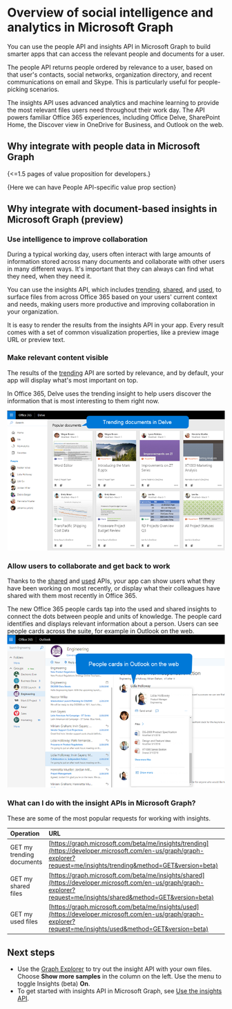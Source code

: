 # Overview of social intelligence and analytics in Microsoft Graph

You can use the people API and insights API in Microsoft Graph to build smarter apps that can access the relevant people and documents for a user.

The people API returns people ordered by relevance to a user, based on that user's contacts, social networks, organization directory, and recent communications on email and Skype. This is particularly useful for people-picking scenarios.

The insights API uses advanced analytics and machine learning to provide the most relevant files users need throughout their work day. The API powers familiar Office 365 experiences, including Office Delve, SharePoint Home, the Discover view in OneDrive for Business, and Outlook on the web.

## Why integrate with people data in Microsoft Graph

{<=1.5 pages of value proposition for developers.}

 {Here we can have People API-specific value prop section}


## Why integrate with document-based insights in Microsoft Graph (preview)

### Use intelligence to improve collaboration

During a typical working day, users often interact with large amounts of information stored across many documents and collaborate with other users in many different ways. It's important that they can always can find what they need, when they need it.

You can use the insights API, which includes [trending](../api-reference/beta/resources/insights_trending.md), [shared](../api-reference/beta/resources/insights_shared.md), and [used](../api-reference/beta/resources/insights_used.md), to surface files from across Office 365 based on your users' current context and needs, making users more productive and improving collaboration in your organization.

It is easy to render the results from the insights API in your app. Every result comes with a set of common visualization properties, like a preview image URL or preview text.

### Make relevant content visible

The results of the [trending](../api-reference/beta/resources/insights_trending.md) API are sorted by relevance, and by default, your app will display what's most important on top.

In Office 365, Delve uses the trending insight to help users discover the information that is most interesting to them right now.

![Screenshot of Delve in Office 365 showing popular documents for a user](images/delve_concept.png)

### Allow users to collaborate and get back to work

Thanks to the [shared](../api-reference/beta/resources/insights_shared.md) and [used](../api-reference/beta/resources/insights_used.md) APIs, your app can show users what they have been working on most recently, or display what their colleagues have shared with them most recently in Office 365.

The new Office 365 people cards tap into the used and shared insights to connect the dots between people and units of knowledge. The people card identifies and displays relevant information about a person. Users can see people cards across the suite, for example in Outlook on the web.
![Screenshot of a people card for a user in Outlook on the web, showing recent files](images/peoplecard_concept.png)

### What can I do with the insight APIs in Microsoft Graph?

These are some of the most popular requests for working with insights.

| Operation                 | URL                                                                                                                                                                      |
| :------------------------ | :----------------------------------------------------------------------------------------------------------------------------------------------------------------------- |
| GET my trending documents | [https://graph.microsoft.com/beta/me/insights/trending](https://developer.microsoft.com/en-us/graph/graph-explorer?request=me/insights/trending&method=GET&version=beta) |
| GET my shared files       | [https://graph.microsoft.com/beta/me/insights/shared](https://developer.microsoft.com/en-us/graph/graph-explorer?request=me/insights/shared&method=GET&version=beta)     |
| GET my used files         | [https://graph.microsoft.com/beta/me/insights/used](https://developer.microsoft.com/en-us/graph/graph-explorer?request=me/insights/used&method=GET&version=beta)         |

## Next steps

* Use the [Graph Explorer](https://developer.microsoft.com/en-us/graph/graph-explorer) to try out the insight API with your own files. Choose **Show more samples** in the column on the left. Use the menu to toggle Insights (beta) **On**.
* To get started with insights API in Microsoft Graph, see [Use the insights API](../api-reference/beta/resources/insights.md).
